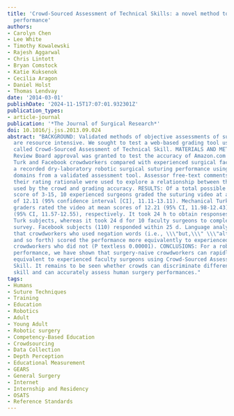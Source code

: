 ```yaml
---
title: 'Crowd-Sourced Assessment of Technical Skills: a novel method to evaluate surgical
  performance'
authors:
- Carolyn Chen
- Lee White
- Timothy Kowalewski
- Rajesh Aggarwal
- Chris Lintott
- Bryan Comstock
- Katie Kuksenok
- Cecilia Aragon
- Daniel Holst
- Thomas Lendvay
date: '2014-03-01'
publishDate: '2024-11-15T17:07:01.932301Z'
publication_types:
- article-journal
publication: '*The Journal of Surgical Research*'
doi: 10.1016/j.jss.2013.09.024
abstract: "BACKGROUND: Validated methods of objective assessments of surgical skills
  are resource intensive. We sought to test a web-based grading tool using crowdsourcing
  called Crowd-Sourced Assessment of Technical Skill. MATERIALS AND METHODS: Institutional
  Review Board approval was granted to test the accuracy of Amazon.com's Mechanical
  Turk and Facebook crowdworkers compared with experienced surgical faculty grading
  a recorded dry-laboratory robotic surgical suturing performance using three performance
  domains from a validated assessment tool. Assessor free-text comments describing
  their rating rationale were used to explore a relationship between the language
  used by the crowd and grading accuracy. RESULTS: Of a total possible global performance
  score of 3-15, 10 experienced surgeons graded the suturing video at a mean score
  of 12.11 (95% confidence interval [CI], 11.11-13.11). Mechanical Turk and Facebook
  graders rated the video at mean scores of 12.21 (95% CI, 11.98-12.43) and 12.06
  (95% CI, 11.57-12.55), respectively. It took 24 h to obtain responses from 501 Mechanical
  Turk subjects, whereas it took 24 d for 10 faculty surgeons to complete the 3-min
  survey. Facebook subjects (110) responded within 25 d. Language analysis indicated
  that crowdworkers who used negation words (i.e., \\\"but,\\\" \\\"although,\\\"
  and so forth) scored the performance more equivalently to experienced surgeons than
  crowdworkers who did not (P textless 0.00001). CONCLUSIONS: For a robotic suturing
  performance, we have shown that surgery-naive crowdworkers can rapidly assess skill
  equivalent to experienced faculty surgeons using Crowd-Sourced Assessment of Technical
  Skill. It remains to be seen whether crowds can discriminate different levels of
  skill and can accurately assess human surgery performances."
tags:
- Humans
- Suture Techniques
- Training
- Education
- Robotics
- Adult
- Young Adult
- Robotic surgery
- Competency-Based Education
- Crowdsourcing
- Data Collection
- Depth Perception
- Educational Measurement
- GEARS
- General Surgery
- Internet
- Internship and Residency
- OSATS
- Reference Standards
---
```

